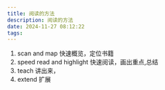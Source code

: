 ```yaml
---
title: 阅读的方法
description: 阅读的方法
date: 2024-11-27 08:12:22
tags:
---
```

1. scan and map 快速概览，定位书籍
2. speed read and highlight 快速阅读，画出重点,总结
3. teach 讲出来，  
4. extend 扩展